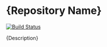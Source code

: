 # {Repository Name}

[![Build Status](https://travis-ci.org/trekhleb/learn-python.svg?branch=master)](https://travis-ci.org/trekhleb/learn-python)

{Description}
